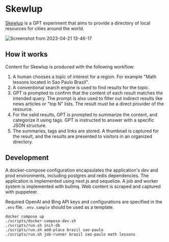 # Skewlup

[Skewlup](https://skewlup.org) is a GPT experiment that aims to provide a directory of local resources for cities around the world.

![Screenshot from 2023-04-21 13-46-17](https://user-images.githubusercontent.com/79419/233701758-883f7512-d3d9-4cdf-85db-f181b5ef17b2.png)

## How it works

Content for Skewlup is produced with the following workflow:

1. A human chooses a topic of interest for a region. For example "Math lessons located in Sao Paulo Brazil".
2. A conventional search engine is used to find results for the topic.
3. GPT is prompted to confirm that the content of each result matches the intended query. The prompt is also used to filter out indirect results like news articles or "top N" lists. The result must be a direct provider of the resource.
4. For the valid results, GPT is prompted to summarize the content, and categorize it using tags. GPT is instructed to answer with a specific JSON structure.
5. The summaries, tags and links are stored. A thumbnail is captured for the result, and the results are presented to visitors in an organized directory.

## Development

A docker-compose configuration encapsulates the application's dev and prod environments, including postgres and redis dependencies.
The application is implemented using next.js and sequelize. A job and worker system is implemented with bullmq. Web content is scraped and captured with puppeteer.

Required OpenAI and Bing API keys and configurations are specified in the `.env` file. `.env.sample` should be used as a template.

```console
docker compose up
./scripts/docker-compose-dev.sh
./scripts/run.sh init-db
./scripts/run.sh add-place brazil sao-paulo
./scripts/run.sh job-runner brazil sao-paulo math lessons
```
